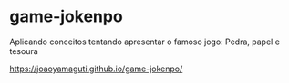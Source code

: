 # game-jokenpo
 Aplicando conceitos tentando apresentar o famoso jogo: Pedra, papel e tesoura

https://joaoyamaguti.github.io/game-jokenpo/
